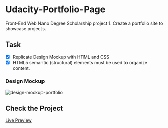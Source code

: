 # Udacity-Portfolio-Page
Front-End Web Nano Degree Scholarship project 1. Create a portfolio site to showcase projects.

## Task

   - [x] Replicate Design Mockup with HTML and CSS
   - [x] HTML5 semantic (structural) elements must be used to organize content.

### Design Mockup

![design-mockup-portfolio](https://user-images.githubusercontent.com/40595189/42816755-215e15bc-89cc-11e8-837c-a81d4e3ad727.png)

## Check the Project

 [Live Preview](https://Lebogango.github.io/Udacity-Portfolio-Page/)

